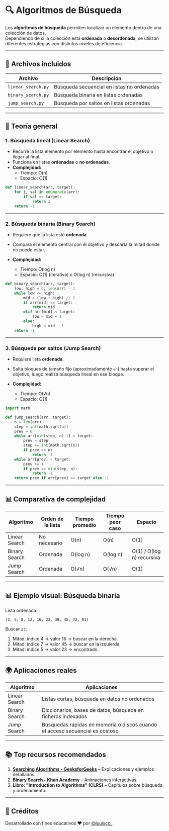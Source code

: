 # 🔍 Algoritmos de Búsqueda

Los **algoritmos de búsqueda** permiten localizar un elemento dentro de una colección de datos.  
Dependiendo de si la colección está **ordenada** o **desordenada**, se utilizan diferentes estrategias con distintos niveles de eficiencia.

---

## 📂 Archivos incluidos

| Archivo             | Descripción |
|---------------------|-------------|
| `linear_search.py`  | Búsqueda secuencial en listas no ordenadas |
| `binary_search.py`  | Búsqueda binaria en listas ordenadas |
| `jump_search.py`    | Búsqueda por saltos en listas ordenadas |

---

## 🧠 Teoría general

### 1. Búsqueda lineal (Linear Search)
- Recorre la lista elemento por elemento hasta encontrar el objetivo o llegar al final.
- Funciona en listas **ordenadas** o **no ordenadas**.
- **Complejidad:**  
  - Tiempo: O(n)  
  - Espacio: O(1)

```python
def linear_search(arr, target):
    for i, val in enumerate(arr):
        if val == target:
            return i
    return -1
```

---

### 2. Búsqueda binaria (Binary Search)

* Requiere que la lista esté **ordenada**.
* Compara el elemento central con el objetivo y descarta la mitad donde no puede estar.
* **Complejidad:**

  * Tiempo: O(log n)
  * Espacio: O(1) (iterativa) o O(log n) (recursiva)

```python
def binary_search(arr, target):
    low, high = 0, len(arr) - 1
    while low <= high:
        mid = (low + high) // 2
        if arr[mid] == target:
            return mid
        elif arr[mid] < target:
            low = mid + 1
        else:
            high = mid - 1
    return -1
```

---

### 3. Búsqueda por saltos (Jump Search)

* Requiere lista **ordenada**.
* Salta bloques de tamaño fijo (aproximadamente `√n`) hasta superar el objetivo, luego realiza búsqueda lineal en ese bloque.
* **Complejidad:**

  * Tiempo: O(√n)
  * Espacio: O(1)

```python
import math

def jump_search(arr, target):
    n = len(arr)
    step = int(math.sqrt(n))
    prev = 0
    while arr[min(step, n)-1] < target:
        prev = step
        step += int(math.sqrt(n))
        if prev >= n:
            return -1
    while arr[prev] < target:
        prev += 1
        if prev == min(step, n):
            return -1
    return prev if arr[prev] == target else -1
```

---

## 📊 Comparativa de complejidad

| Algoritmo     | Orden de la lista | Tiempo promedio | Tiempo peor caso | Espacio                   |
| ------------- | ----------------- | --------------- | ---------------- | ------------------------- |
| Linear Search | No necesario      | O(n)            | O(n)             | O(1)                      |
| Binary Search | Ordenada          | O(log n)        | O(log n)         | O(1) / O(log n) recursiva |
| Jump Search   | Ordenada          | O(√n)           | O(√n)            | O(1)                      |

---

## 📊 Ejemplo visual: Búsqueda binaria

Lista ordenada:

```
[2, 5, 8, 12, 16, 23, 38, 45, 72, 91]
```

Buscar `23`:

1. Mitad: índice 4 → valor 16 → buscar en la derecha.
2. Mitad: índice 7 → valor 45 → buscar en la izquierda.
3. Mitad: índice 5 → valor 23 → encontrado.

---

## 🌍 Aplicaciones reales

| Algoritmo     | Aplicaciones                                                                 |
| ------------- | ---------------------------------------------------------------------------- |
| Linear Search | Listas cortas, búsqueda en datos no ordenados                                |
| Binary Search | Diccionarios, bases de datos, búsqueda en ficheros indexados                 |
| Jump Search   | Búsquedas rápidas en memoria o discos cuando el acceso secuencial es costoso |

---

## 📚 Top recursos recomendados

1. **[Searching Algorithms - GeeksforGeeks](https://www.geeksforgeeks.org/searching-algorithms/)** – Explicaciones y ejemplos detallados.
2. **[Binary Search - Khan Academy](https://www.khanacademy.org/computing/computer-science/algorithms/binary-search/a/binary-search)** – Animaciones interactivas.
3. **Libro: "Introduction to Algorithms" (CLRS)** – Capítulos sobre búsqueda y ordenamiento.

---

## 🙌 Créditos

Desarrollado con fines educativos ❤️ por [@luuiscc\_](https://github.com/luuuisc)
